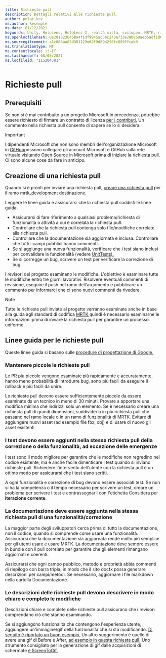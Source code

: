```yaml
---
title: Richieste pull
description: Dettagli relativi alle richieste pull.
author: polar-kev
ms.author: kesemple
ms.date: 01/12/2021
keywords: Unity, HoloLens, HoloLens 2, realtà mista, sviluppo, MRTK, richiesta pull,
ms.openlocfilehash: 0e2018236458a4f1df9945ac3bc243a733e20b869aeb5adf1d69c8628ef9467c
ms.sourcegitcommit: a1c086aa83d381129e62f9d8942f0fc889ffcab0
ms.translationtype: MT
ms.contentlocale: it-IT
ms.lasthandoff: 08/05/2021
ms.locfileid: "115204381"
---
```

# <a name="pull-requests"></a>Richieste pull

## <a name="prerequisites"></a>Prerequisiti

Se non si è mai contribuito a un progetto Microsoft in precedenza, potrebbe essere richiesto di firmare un contratto di licenza [per i contributi.](https://cla.microsoft.com/)
Un commento nella richiesta pull consente di sapere se lo si desidera.

> [!IMPORTANT]
> I dipendenti Microsoft che non sono membri dell'organizzazione Microsoft in [GitHub](https://github.com/Microsoft)possono collegare gli account Microsoft e GitHub sulla rete virtuale visitando [Open Source](https://opensource.microsoft.com/) in Microsoft prima di iniziare la richiesta pull. Ci sono alcune cose da fare in anticipo.

## <a name="creating-a-pull-request"></a>Creazione di una richiesta pull

Quando si è pronti per inviare una richiesta pull, [creare una richiesta pull](https://github.com/microsoft/MixedRealityToolkit-Unity/compare/mrtk_development...mrtk_development?expand=1) per il ramo [mrtk_development](https://github.com/microsoft/mixedrealitytoolkit-unity/tree/mrtk_development) destinazione.

Leggere le linee guida e assicurarsi che la richiesta pull soddisfi le linee guida.

* Assicurarsi di fare riferimento a qualsiasi problema/richiesta di funzionalità o attività a cui è correlata la richiesta pull.
* Controllare che la richiesta pull contenga solo file/modifiche correlate alla richiesta pull.
* Controllare che la documentazione sia aggiornata e inclusa. Controllare che tutti i campi pubblici hanno commenti.
* Se si aggiunge una nuova funzionalità, verificare che i test siano inclusi per convalidare la funzionalità (vedere [UnitTests).](../contributing/unit-tests.md)
* Se si corregge un bug, scrivere un test per verificare la correzione di bug.

I revisori del progetto esaminano le modifiche. L'obiettivo è esaminare tutte le modifiche entro tre giorni lavorativi. Risolvere eventuali commenti di revisione, eseguire il push nel ramo dell'argomento e pubblicare un commento per informarci che ci sono nuovi commenti da rivedere.

> [!NOTE]
> Tutte le richieste pull inviate al progetto verranno esaminate anche in base alla guida agli standard di codifica [MRTK,](../contributing/coding-guidelines.md)quindi è necessario esaminarne le informazioni prima di inviare la richiesta pull per garantire un processo uniforme.

## <a name="pull-request-guidelines"></a>Linee guida per le richieste pull

Queste linee guida si basano sulle [procedure di progettazione di Google.](https://google.github.io/eng-practices/review/developer/small-cls.html)

### <a name="keep-pull-requests-small"></a>Mantenere piccole le richieste pull

Le PR più piccole vengono esaminate più rapidamente e accuratamente, hanno meno probabilità di introdurre bug, sono più facili da eseguire il rollback e più facili da unire.

Le richieste pull devono essere sufficientemente piccole da essere esaminate da un tecnico in meno di 30 minuti. Provare a apportare una modifica minima che indirizzi solo un elemento. Se è necessario creare una richiesta pull di grandi dimensioni, suddividerla in più richiesta pull che passano nel ramo locale o in un ramo di funzionalità di MRTK. Evitare di aggiungere nuovi asset (ad esempio file fbx, obj) e di usare di nuovo gli asset esistenti.

### <a name="tests-should-be-added-in-the-same-pr-as-your-fix--feature-except-for-emergencies"></a>I test devono essere aggiunti nella stessa richiesta pull della correzione o della funzionalità, ad eccezione delle emergenze

I test sono il modo migliore per garantire che le modifiche non regredino nel codice esistente, ma è anche facile dimenticare i test quando si inviano richieste pull. Richiedere l'intervento dell'utente con la richiesta pull è un ottimo modo per assicurarsi che i test siano scritti.

A ogni funzionalità e correzione di bug devono essere associati test. Se non si ha la competenza o il tempo necessario per scrivere un test, creare un problema per scrivere i test e contrassegnarli con l'etichetta Considera per **iterazione corrente**.

### <a name="documentation-should-be-added-in-the-same-pull-request-as-a-fix--feature"></a>La documentazione deve essere aggiunta nella stessa richiesta pull di una funzionalità/correzione

La maggior parte degli sviluppatori cerca prima di tutto la documentazione, non il codice, quando si comprende come usare una funzionalità. Assicurarsi che la documentazione sia aggiornata rende molto più semplice per gli utenti usare e usare MRTK.  La documentazione deve sempre essere in bundle con il pull correlato per garantire che gli elementi rimangano aggiornati e coerenti.

Assicurarsi che ogni campo pubblico, metodo e proprietà abbia commenti di riepilogo con barra tripla, in modo che il sito docfx possa generare descrizioni per campi/metodi. [](https://dotnet.github.io/docfx/spec/triple_slash_comments_spec.html) Se necessario, aggiornare i file markdown nella cartella Documentazione.

### <a name="pull-request-descriptions-should-clearly-and-completely-describe-changes"></a>Le descrizioni delle richieste pull devono descrivere in modo chiaro e completo le modifiche

Descrizioni chiare e complete delle richieste pull assicurano che i revisori comprendano ciò che stanno esaminando.

Se si aggiungono funzionalità che contengono l'esperienza utente, aggiungere un'immagine/gif della funzionalità che si sta modificando. [Di seguito è riportato un buon esempio.](https://github.com/microsoft/MixedRealityToolkit-Unity/pull/4532) Un altro suggerimento è quello di avere una gif di Before e After, [ad esempio in questa richiesta pull.](https://github.com/microsoft/MixedRealityToolkit-Unity/pull/5896) Uno strumento consigliato per la generazione di gif dalle acquisizioni di schermate [è ScreenToGif.](https://www.screentogif.com/)
